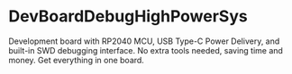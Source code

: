# DevBoardDebugHighPowerSys
Development board with RP2040 MCU, USB Type-C Power Delivery, and built-in SWD debugging interface. No extra tools needed, saving time and money. Get everything in one board.
